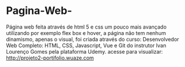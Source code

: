 # Pagina-Web-
Página web feita através de html 5 e css um pouco mais avançado utilizando por exemplo flex box e hover, a página não tem nenhum dinamismo, apenas o visual, foi criada através do curso: Desenvolvedor Web Completo: HTML, CSS, Javascript, Vue e Git do instrutor Ivan Lourenço Gomes pela plataforma Udemy. acesse para visualizar: http://projeto2-portifolio.wuaze.com 
